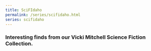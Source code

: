 ```yaml
---
title: SciFIdaho 
permalink: /series/scifidaho.html
series: scifidaho
---
```


### Interesting finds from our Vicki Mitchell Science Fiction Collection.
